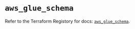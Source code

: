 # `aws_glue_schema`

Refer to the Terraform Registory for docs: [`aws_glue_schema`](https://registry.terraform.io/providers/hashicorp/aws/5.9.0/docs/resources/glue_schema).
